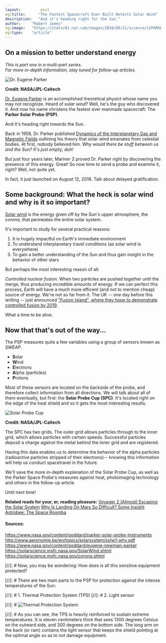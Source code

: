 ```yaml
---
layout:         post
og:title:      "The Fastest Spacecraft Ever Built Detects Solar Wind"
description:   "And it's heading right for the Sun."
author:     "Robert James"
og:image:   "https://static01.nyt.com/images/2018/08/11/science/11PARKER1/11PARKER1-jumbo.jpg?quality=90&auto=webp"
og:type:    "article"
---
```


## On a mission to better understand energy
*This is part one in a multi-part series.*  
*For more in-depth information, stay tuned for follow-up articles.*  
  
![Dr. Eugene Parker](https://static01.nyt.com/images/2018/08/11/science/11PARKER1/11PARKER1-jumbo.jpg?quality=90&auto=webp)

**Credit: NASA/JPL-Caltech**
  
[Dr. Eugene Parker](https://www.nasa.gov/content/goddard/eugene-newman-parker) is an accomplished theoretical physict whose name you may not recognize. Heard of *solar wind*? Well, he's the guy who discovered it. And now his name christens the fastest ever manmade spacecraft: The **Parker Solar Probe (PSP)**.   

And it's heading right towards the Sun.  

Back in 1958, Dr. Parker published [Dynamics of the Interplanetary Gas and Magnetic Fields](http://articles.adsabs.harvard.edu/cgi-bin/nph-iarticle_query?1958ApJ...128..664P&data_type=PDF_HIGH&whole_paper=YES&type=PRINTER&filetype=.pdf) outlining his theory that solar wind emanates from celestial bodies. At first, nobody believed him. *Why would there be stuff between us and the Sun? It's just empty, duh!*  

But just four years later, Mariner 2 proved Dr. Parker right by discovering the presence of this energy. Great! So now time to send a probe and examine it, right? Well, not quite yet.  
  
In fact, it just launched on August 12, 2018. Talk about delayed gratification.

## Some background: What the heck is solar wind and why is it so important?

[Solar wind](https://solarscience.msfc.nasa.gov/SolarWind.shtml) is the energy given off by the Sun's upper atmosphere, the *corona*, that permeates the entire solar system.

It's important to study for several practical reasons: 
   
1. It is hugely impactful on Earth's immediate environment
2. To understand interplanetary travel conditions (as solar wind is everywhere)
3. To gain a better understanding of the Sun and thus gain insight in the behavior of other stars

But perhaps the most interesting reason of all:  
  
*Controlled nuclear fusion*. When two particles are pushed together until the merge, thus producing incredible amounts of energy. If we can perfect this process, Earth will have a much more efficent (and not to mention cheap) source of energy. We're not so far from it. The UK -- one day before this writing -- just announced ["Fusion Island", where they hope to demonstrate controlled fusion by 2019](https://www.businessgreen.com/bg/news/3067747/fusion-island-uk-start-up-reveals-plans-for-pioneering-nuclear-fusion-research).  

What a time to be alive.  
  
## Now that that's out of the way...

The PSP measures quite a few variables using a group of sensors known as *SWEAP*.  
  
- **S**olar  
- **W**ind  
- **E**lectrons  
- **A**lpha (particles)  
- **P**rotons  
  
Most of these sensors are located on the backside of the probe, and therefore collect information from all directions. We will talk about all of them eventually, but first: the **Solar Probe Cup (SPC)**. It's located right on the edge of the heat shield and so it gets the most interesting results.
  
![Solar Probe Cup](https://www.cfa.harvard.edu/sweap/images/SPC_Glamour.jpg)  

**Credit: NASA/JPL-Caltech**
  
The SPC has two grids. The outer grid allows particles through to the inner grid, which allows particles with certain speeds. Successful particles deposit a charge against the metal behind the inner grid and are registered.  
  
Having this data enables us to determine the behavior of the alpha particles (radioactive particles stripped of their electrons)-- knowing this information will help us conduct spacetravel in the future.  
  
We'll save the more in-depth explanation of the Solar Probe Cup, as well as the Parker Space Probe's measures against heat, photoimaging technology and others in the follow-up article.  
  
Until next time!  
  
**Related reads for your, er, reading pleasure:**
[Voyager 2 (Almost) Escaping the Solar System](https://inspiredspace.blog/Voyager-2-Escape-is-Like-Moving-Out.html)
[Why Is Landing On Mars So Difficult? Some Insight](https://inspiredspace.blog/Why-is-Landing-On-Mars-So-Difficult-Some-InSight.html)  
[Astrobee: The Space Roomba](https://inspiredspace.blog/Astrobee-Roomba-for-Astronauts.html)

#### Sources:
https://www.nasa.gov/content/goddard/parker-solar-probe-instruments  
http://www.aeronomie.be/en/topics/solarsystem/solw1-why.pdf  
https://www.nasa.gov/content/goddard/eugene-newman-parker  
https://solarscience.msfc.nasa.gov/SolarWind.shtml  
https://solarscience.msfc.nasa.gov/corona.shtml  


[//]: # Now, you may be wondering: How does is all this sensitive equipment protected?
  
[//]: # There are two main parts to the PSP for protection against the intense temperatures of the Sun:  

[//]: # 1. Thermal Protection System (TPS)
[//]: # 2. Light sensor 
  
[//]: # ![Thermal Protection System](https://3c1703fe8d.site.internapcdn.net/newman/gfx/news/hires/2018/cantheparker.jpg)  
  
[//]: # As you can see, the TPS is heavily reinforced to sustain extreme temperatures. It is eleven centimeters thick that sees 1300 degrees Celsius on the outward side, and 300 degrees on the bottom side. The long arm on the back (or ram) contains the light sensor that keeps the shield pointing at the optimal angle so as to not damage equipment.










